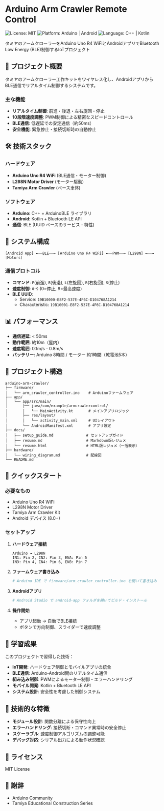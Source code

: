 # Arduino Arm Crawler Remote Control

![License: MIT](https://img.shields.io/badge/License-MIT-blue.svg)
![Platform: Arduino | Android](https://img.shields.io/badge/Platform-Arduino%20%7C%20Android-green.svg)
![Language: C++ | Kotlin](https://img.shields.io/badge/Language-C%2B%2B%20%7C%20Kotlin-orange.svg)

タミヤのアームクローラーをArduino Uno R4 WiFiとAndroidアプリでBluetooth Low Energy (BLE)制御するIoTプロジェクト

## 🎯 プロジェクト概要

タミヤのアームクローラー工作キットをワイヤレス化し、AndroidアプリからBLE通信でリアルタイム制御するシステムです。

### 主な機能
- **リアルタイム制御**: 前進・後退・左右旋回・停止
- **10段階速度調整**: PWM制御による精密なスピードコントロール
- **BLE通信**: 低遅延での安定通信（約50ms）
- **安全機能**: 緊急停止・接続切断時の自動停止

## 🛠️ 技術スタック

### ハードウェア
- **Arduino Uno R4 WiFi** (BLE通信・モーター制御)
- **L298N Motor Driver** (モーター駆動)
- **Tamiya Arm Crawler** (ベース車体)

### ソフトウェア
- **Arduino**: C++ + ArduinoBLE ライブラリ
- **Android**: Kotlin + Bluetooth LE API
- **通信**: BLE (UUID ベースのサービス・特性)

## 📱 システム構成

```
[Android App] ←──BLE──→ [Arduino Uno R4 WiFi] ←──PWM──→ [L298N] ←──→ [Motors]
```

### 通信プロトコル
- **コマンド**: `F`(前進), `B`(後退), `L`(左旋回), `R`(右旋回), `S`(停止)
- **速度制御**: `0`-`9` (0=停止, 9=最高速度)
- **BLE UUID**: 
  - Service: `19B10000-E8F2-537E-4F6C-D104768A1214`
  - Characteristic: `19B10001-E8F2-537E-4F6C-D104768A1214`

## 📊 パフォーマンス

- **通信遅延**: < 50ms
- **動作範囲**: 約10m（屋内）
- **速度範囲**: 0.1m/s - 0.8m/s
- **バッテリー**: Arduino 8時間 / モーター 約1時間（乾電池5本）

## 📁 プロジェクト構造

```
arduino-arm-crawler/
├── firmware/
│   └── arm_crawler_controller.ino    # Arduinoファームウェア
├── app/
│   └── app/src/main/
│       ├── java/com/example/armcrawlercontrol/
│       │   └── MainActivity.kt       # メインアプリロジック
│       ├── res/layout/
│       │   └── activity_main.xml     # UIレイアウト
│       └── AndroidManifest.xml       # アプリ設定
├── docs/
│   ├── setup_guide.md               # セットアップガイド
│   ├── resume.md                    # Markdown版レジュメ
│   └── resume.html                  # HTML版レジュメ（一括表示）
├── hardware/
│   └── wiring_diagram.md            # 配線図
└── README.md
```

## 🚀 クイックスタート

### 必要なもの
- Arduino Uno R4 WiFi
- L298N Motor Driver
- Tamiya Arm Crawler Kit
- Android デバイス (8.0+)

### セットアップ
1. **ハードウェア接続**
   ```
   Arduino → L298N
   IN1: Pin 2, IN2: Pin 3, ENA: Pin 5
   IN3: Pin 4, IN4: Pin 6, ENB: Pin 7
   ```

2. **ファームウェア書き込み**
   ```bash
   # Arduino IDE で firmware/arm_crawler_controller.ino を開いて書き込み
   ```

3. **Androidアプリ**
   ```bash
   # Android Studio で android-app フォルダを開いてビルド・インストール
   ```

4. **操作開始**
   - アプリ起動 → 自動でBLE接続
   - ボタンで方向制御、スライダーで速度調整

## 🎯 学習成果

このプロジェクトで習得した技術：

- **IoT開発**: ハードウェア制御とモバイルアプリの統合
- **BLE通信**: Arduino-Android間のリアルタイム通信
- **組み込み制御**: PWMによるモーター制御・エラーハンドリング
- **モバイル開発**: Kotlin + Bluetooth LE API
- **システム設計**: 安全性を考慮した制御システム

## 🔧 技術的な特徴

- **モジュール設計**: 関数分離による保守性向上
- **エラーハンドリング**: 接続切断・コマンド異常時の安全停止
- **スケーラブル**: 速度制御アルゴリズムの調整可能
- **デバッグ対応**: シリアル出力による動作状況確認

## 📄 ライセンス

MIT License

## 🙏 謝辞

- Arduino Community
- Tamiya Educational Construction Series